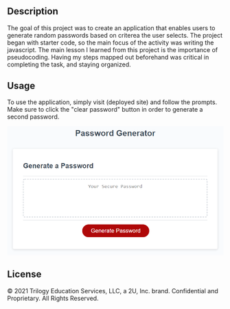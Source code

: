 # <Password-Generator>
## Description
The goal of this project was to create an application that enables users to generate random passwords based on criterea the user selects. The project began with starter code, so the main focus of the activity was writing the javascript. The main lesson I learned from this project is the importance of pseudocoding. Having my steps mapped out beforehand was critical in completing the task, and staying organized.

## Usage
To use the application, simply visit (deployed site) and follow the prompts. Make sure to click the "clear password" button in order to generate a second password.

![screenshot](assets/03-javascript-homework-demo.png)

## License
© 2021 Trilogy Education Services, LLC, a 2U, Inc. brand. Confidential and Proprietary. All Rights Reserved.
